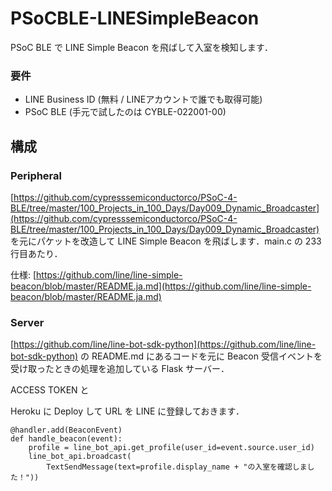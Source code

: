 # PSoCBLE-LINESimpleBeacon
PSoC BLE で LINE Simple Beacon を飛ばして入室を検知します．

### 要件

+ LINE Business ID (無料 / LINEアカウントで誰でも取得可能)
+ PSoC BLE (手元で試したのは CYBLE-022001-00)





## 構成

### Peripheral

[https://github.com/cypresssemiconductorco/PSoC-4-BLE/tree/master/100_Projects_in_100_Days/Day009_Dynamic_Broadcaster](https://github.com/cypresssemiconductorco/PSoC-4-BLE/tree/master/100_Projects_in_100_Days/Day009_Dynamic_Broadcaster) を元にパケットを改造して LINE Simple Beacon を飛ばします．main.c の 233行目あたり．

仕様: [https://github.com/line/line-simple-beacon/blob/master/README.ja.md](https://github.com/line/line-simple-beacon/blob/master/README.ja.md) 



### Server

[https://github.com/line/line-bot-sdk-python](https://github.com/line/line-bot-sdk-python) の README.md にあるコードを元に Beacon 受信イベントを受け取ったときの処理を追加している Flask サーバー．

ACCESS TOKEN と 

Heroku に Deploy して URL を LINE に登録しておきます．

```Python3
@handler.add(BeaconEvent)
def handle_beacon(event):
    profile = line_bot_api.get_profile(user_id=event.source.user_id)
    line_bot_api.broadcast(
        TextSendMessage(text=profile.display_name + "の入室を確認しました！"))

```

